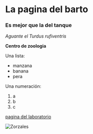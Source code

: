 # La pagina del barto
### Es mejor que la del tanque 

*Aguante el Turdus rufiventris* 

**Centro de zoologia**

Una lista:
- manzana
- banana
- pera

Una numeración:

1. a
2. b
3. c

[pagina del laboratorio](http://peluclab.github.io/)

![Zorzales](https://i.ytimg.com/vi/qgo2f6ELruk/maxresdefault.jpg)
